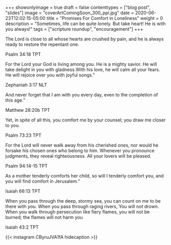 +++
showonlyimage = true
draft = false
contenttypes = ["blog post", "slides"]
image = "coverArtComingSoon_300_ppi.jpg"
date = 2020-06-23T12:02:15-05:00
title = "Promises For Comfort in Loneliness"
weight = 0
description = "Sometimes, life can be quite lonely. But take heart! He is with you always!"
tags = ["scripture roundup", "encouragement"]
+++


<div class='bible-text'>The Lord is close to all whose hearts are crushed by pain,
and he is always ready to restore the repentant one.
<p class='bible-reference'>Psalm 34:18 TPT</p>
</div> 

<div class='bible-text'>For the Lord your God is living among you. He is a mighty savior.
He will take delight in you with gladness.With his love, he will calm all your fears. 
He will rejoice over you with joyful songs.”
<p class='bible-reference'>Zephaniah 3:17 NLT</p>
</div>

<div class='bible-text'>And never forget that I am with you every day, even to the completion of this age.”
<p class='bible-reference'>Matthew 28:20b TPT</p>
</div>

<div class='bible-text'>Yet, in spite of all this, you comfort me by your counsel;
you draw me closer to you.
<p class='bible-reference'>Psalm 73:23 TPT</p>
</div>

<div class='bible-text'>For the Lord will never walk away from his cherished ones,
nor would he forsake his chosen ones who belong to him.
Whenever you pronounce judgments, they reveal righteousness.
All your lovers will be pleased.
<p class='bible-reference'>Psalm 94:14-15 TPT</p>
</div>

<div class='bible-text'>As a mother tenderly comforts her child, so will I tenderly comfort you,
and you will find comfort in Jerusalem.”
<p class='bible-reference'>Isaiah 66:13 TPT</p>
</div>

<div class='bible-text'>When you pass through the deep, stormy sea, you can count on me to be there with you.
When you pass through raging rivers, You will not drown.
When you walk through persecution like fiery flames, you will not be burned;
the flames will not harm you
<p class='bible-reference'>Isaiah 43:2 TPT</p>
</div>

{{< instagram CByruJVA1fA hidecaption >}}